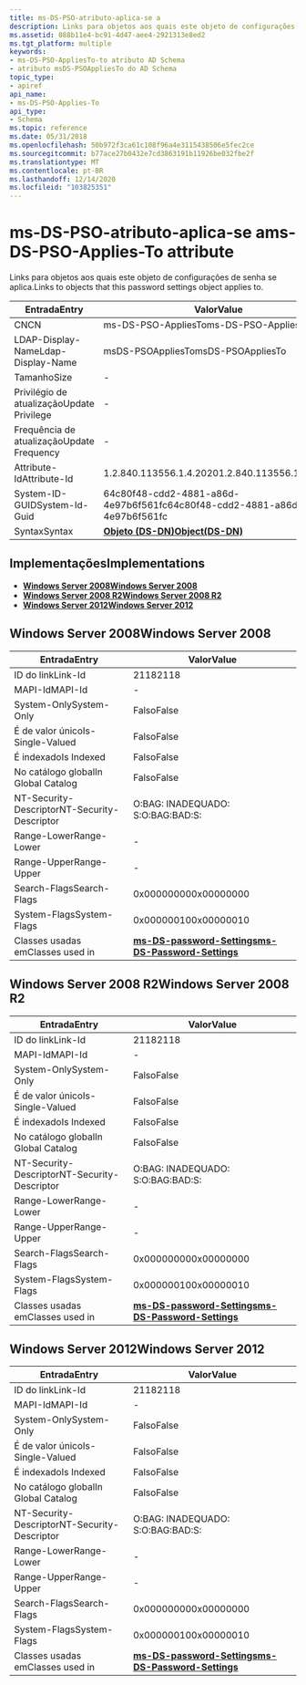 ```yaml
---
title: ms-DS-PSO-atributo-aplica-se a
description: Links para objetos aos quais este objeto de configurações de senha se aplica.
ms.assetid: 088b11e4-bc91-4d47-aee4-2921313e8ed2
ms.tgt_platform: multiple
keywords:
- ms-DS-PSO-AppliesTo-to atributo AD Schema
- atributo msDS-PSOAppliesTo do AD Schema
topic_type:
- apiref
api_name:
- ms-DS-PSO-Applies-To
api_type:
- Schema
ms.topic: reference
ms.date: 05/31/2018
ms.openlocfilehash: 50b972f3ca61c108f96a4e3115438506e5fec2ce
ms.sourcegitcommit: b77ace27b0432e7cd3863191b11926be032fbe2f
ms.translationtype: MT
ms.contentlocale: pt-BR
ms.lasthandoff: 12/14/2020
ms.locfileid: "103825351"
---
```

# <a name="ms-ds-pso-applies-to-attribute"></a><span data-ttu-id="98ab0-105">ms-DS-PSO-atributo-aplica-se a</span><span class="sxs-lookup"><span data-stu-id="98ab0-105">ms-DS-PSO-Applies-To attribute</span></span>

<span data-ttu-id="98ab0-106">Links para objetos aos quais este objeto de configurações de senha se aplica.</span><span class="sxs-lookup"><span data-stu-id="98ab0-106">Links to objects that this password settings object applies to.</span></span>



| <span data-ttu-id="98ab0-107">Entrada</span><span class="sxs-lookup"><span data-stu-id="98ab0-107">Entry</span></span> | <span data-ttu-id="98ab0-108">Valor</span><span class="sxs-lookup"><span data-stu-id="98ab0-108">Value</span></span> |
|-------------------|-----------------------------------------|
| <span data-ttu-id="98ab0-109">CN</span><span class="sxs-lookup"><span data-stu-id="98ab0-109">CN</span></span>                | <span data-ttu-id="98ab0-110">ms-DS-PSO-AppliesTo</span><span class="sxs-lookup"><span data-stu-id="98ab0-110">ms-DS-PSO-Applies-To</span></span>                    |
| <span data-ttu-id="98ab0-111">LDAP-Display-Name</span><span class="sxs-lookup"><span data-stu-id="98ab0-111">Ldap-Display-Name</span></span> | <span data-ttu-id="98ab0-112">msDS-PSOAppliesTo</span><span class="sxs-lookup"><span data-stu-id="98ab0-112">msDS-PSOAppliesTo</span></span>                       |
| <span data-ttu-id="98ab0-113">Tamanho</span><span class="sxs-lookup"><span data-stu-id="98ab0-113">Size</span></span>              | \-                                      |
| <span data-ttu-id="98ab0-114">Privilégio de atualização</span><span class="sxs-lookup"><span data-stu-id="98ab0-114">Update Privilege</span></span>  | \-                                      |
| <span data-ttu-id="98ab0-115">Frequência de atualização</span><span class="sxs-lookup"><span data-stu-id="98ab0-115">Update Frequency</span></span>  | \-                                      |
| <span data-ttu-id="98ab0-116">Attribute-Id</span><span class="sxs-lookup"><span data-stu-id="98ab0-116">Attribute-Id</span></span>      | <span data-ttu-id="98ab0-117">1.2.840.113556.1.4.2020</span><span class="sxs-lookup"><span data-stu-id="98ab0-117">1.2.840.113556.1.4.2020</span></span>                 |
| <span data-ttu-id="98ab0-118">System-ID-GUID</span><span class="sxs-lookup"><span data-stu-id="98ab0-118">System-Id-Guid</span></span>    | <span data-ttu-id="98ab0-119">64c80f48-cdd2-4881-a86d-4e97b6f561fc</span><span class="sxs-lookup"><span data-stu-id="98ab0-119">64c80f48-cdd2-4881-a86d-4e97b6f561fc</span></span>    |
| <span data-ttu-id="98ab0-120">Syntax</span><span class="sxs-lookup"><span data-stu-id="98ab0-120">Syntax</span></span>            | [<span data-ttu-id="98ab0-121">**Objeto (DS-DN)**</span><span class="sxs-lookup"><span data-stu-id="98ab0-121">**Object(DS-DN)**</span></span>](s-object-ds-dn.md) |



## <a name="implementations"></a><span data-ttu-id="98ab0-122">Implementações</span><span class="sxs-lookup"><span data-stu-id="98ab0-122">Implementations</span></span>

-   [<span data-ttu-id="98ab0-123">**Windows Server 2008**</span><span class="sxs-lookup"><span data-stu-id="98ab0-123">**Windows Server 2008**</span></span>](#windows-server-2008)
-   [<span data-ttu-id="98ab0-124">**Windows Server 2008 R2**</span><span class="sxs-lookup"><span data-stu-id="98ab0-124">**Windows Server 2008 R2**</span></span>](#windows-server-2008-r2)
-   [<span data-ttu-id="98ab0-125">**Windows Server 2012**</span><span class="sxs-lookup"><span data-stu-id="98ab0-125">**Windows Server 2012**</span></span>](#windows-server-2012)

## <a name="windows-server-2008"></a><span data-ttu-id="98ab0-126">Windows Server 2008</span><span class="sxs-lookup"><span data-stu-id="98ab0-126">Windows Server 2008</span></span>



| <span data-ttu-id="98ab0-127">Entrada</span><span class="sxs-lookup"><span data-stu-id="98ab0-127">Entry</span></span> | <span data-ttu-id="98ab0-128">Valor</span><span class="sxs-lookup"><span data-stu-id="98ab0-128">Value</span></span> |
|------------------------|-----------------------------------------------------------------------|
| <span data-ttu-id="98ab0-129">ID do link</span><span class="sxs-lookup"><span data-stu-id="98ab0-129">Link-Id</span></span>                | <span data-ttu-id="98ab0-130">2118</span><span class="sxs-lookup"><span data-stu-id="98ab0-130">2118</span></span>                                                                  |
| <span data-ttu-id="98ab0-131">MAPI-Id</span><span class="sxs-lookup"><span data-stu-id="98ab0-131">MAPI-Id</span></span>                | \-                                                                    |
| <span data-ttu-id="98ab0-132">System-Only</span><span class="sxs-lookup"><span data-stu-id="98ab0-132">System-Only</span></span>            | <span data-ttu-id="98ab0-133">Falso</span><span class="sxs-lookup"><span data-stu-id="98ab0-133">False</span></span>                                                                 |
| <span data-ttu-id="98ab0-134">É de valor único</span><span class="sxs-lookup"><span data-stu-id="98ab0-134">Is-Single-Valued</span></span>       | <span data-ttu-id="98ab0-135">Falso</span><span class="sxs-lookup"><span data-stu-id="98ab0-135">False</span></span>                                                                 |
| <span data-ttu-id="98ab0-136">É indexado</span><span class="sxs-lookup"><span data-stu-id="98ab0-136">Is Indexed</span></span>             | <span data-ttu-id="98ab0-137">Falso</span><span class="sxs-lookup"><span data-stu-id="98ab0-137">False</span></span>                                                                 |
| <span data-ttu-id="98ab0-138">No catálogo global</span><span class="sxs-lookup"><span data-stu-id="98ab0-138">In Global Catalog</span></span>      | <span data-ttu-id="98ab0-139">Falso</span><span class="sxs-lookup"><span data-stu-id="98ab0-139">False</span></span>                                                                 |
| <span data-ttu-id="98ab0-140">NT-Security-Descriptor</span><span class="sxs-lookup"><span data-stu-id="98ab0-140">NT-Security-Descriptor</span></span> | <span data-ttu-id="98ab0-141">O:BAG: INADEQUADO: S:</span><span class="sxs-lookup"><span data-stu-id="98ab0-141">O:BAG:BAD:S:</span></span>                                                          |
| <span data-ttu-id="98ab0-142">Range-Lower</span><span class="sxs-lookup"><span data-stu-id="98ab0-142">Range-Lower</span></span>            | \-                                                                    |
| <span data-ttu-id="98ab0-143">Range-Upper</span><span class="sxs-lookup"><span data-stu-id="98ab0-143">Range-Upper</span></span>            | \-                                                                    |
| <span data-ttu-id="98ab0-144">Search-Flags</span><span class="sxs-lookup"><span data-stu-id="98ab0-144">Search-Flags</span></span>           | <span data-ttu-id="98ab0-145">0x00000000</span><span class="sxs-lookup"><span data-stu-id="98ab0-145">0x00000000</span></span>                                                            |
| <span data-ttu-id="98ab0-146">System-Flags</span><span class="sxs-lookup"><span data-stu-id="98ab0-146">System-Flags</span></span>           | <span data-ttu-id="98ab0-147">0x00000010</span><span class="sxs-lookup"><span data-stu-id="98ab0-147">0x00000010</span></span>                                                            |
| <span data-ttu-id="98ab0-148">Classes usadas em</span><span class="sxs-lookup"><span data-stu-id="98ab0-148">Classes used in</span></span>        | [<span data-ttu-id="98ab0-149">**ms-DS-password-Settings**</span><span class="sxs-lookup"><span data-stu-id="98ab0-149">**ms-DS-Password-Settings**</span></span>](c-msds-passwordsettings.md)<br/> |



## <a name="windows-server-2008-r2"></a><span data-ttu-id="98ab0-150">Windows Server 2008 R2</span><span class="sxs-lookup"><span data-stu-id="98ab0-150">Windows Server 2008 R2</span></span>



| <span data-ttu-id="98ab0-151">Entrada</span><span class="sxs-lookup"><span data-stu-id="98ab0-151">Entry</span></span> | <span data-ttu-id="98ab0-152">Valor</span><span class="sxs-lookup"><span data-stu-id="98ab0-152">Value</span></span> |
|------------------------|-----------------------------------------------------------------------|
| <span data-ttu-id="98ab0-153">ID do link</span><span class="sxs-lookup"><span data-stu-id="98ab0-153">Link-Id</span></span>                | <span data-ttu-id="98ab0-154">2118</span><span class="sxs-lookup"><span data-stu-id="98ab0-154">2118</span></span>                                                                  |
| <span data-ttu-id="98ab0-155">MAPI-Id</span><span class="sxs-lookup"><span data-stu-id="98ab0-155">MAPI-Id</span></span>                | \-                                                                    |
| <span data-ttu-id="98ab0-156">System-Only</span><span class="sxs-lookup"><span data-stu-id="98ab0-156">System-Only</span></span>            | <span data-ttu-id="98ab0-157">Falso</span><span class="sxs-lookup"><span data-stu-id="98ab0-157">False</span></span>                                                                 |
| <span data-ttu-id="98ab0-158">É de valor único</span><span class="sxs-lookup"><span data-stu-id="98ab0-158">Is-Single-Valued</span></span>       | <span data-ttu-id="98ab0-159">Falso</span><span class="sxs-lookup"><span data-stu-id="98ab0-159">False</span></span>                                                                 |
| <span data-ttu-id="98ab0-160">É indexado</span><span class="sxs-lookup"><span data-stu-id="98ab0-160">Is Indexed</span></span>             | <span data-ttu-id="98ab0-161">Falso</span><span class="sxs-lookup"><span data-stu-id="98ab0-161">False</span></span>                                                                 |
| <span data-ttu-id="98ab0-162">No catálogo global</span><span class="sxs-lookup"><span data-stu-id="98ab0-162">In Global Catalog</span></span>      | <span data-ttu-id="98ab0-163">Falso</span><span class="sxs-lookup"><span data-stu-id="98ab0-163">False</span></span>                                                                 |
| <span data-ttu-id="98ab0-164">NT-Security-Descriptor</span><span class="sxs-lookup"><span data-stu-id="98ab0-164">NT-Security-Descriptor</span></span> | <span data-ttu-id="98ab0-165">O:BAG: INADEQUADO: S:</span><span class="sxs-lookup"><span data-stu-id="98ab0-165">O:BAG:BAD:S:</span></span>                                                          |
| <span data-ttu-id="98ab0-166">Range-Lower</span><span class="sxs-lookup"><span data-stu-id="98ab0-166">Range-Lower</span></span>            | \-                                                                    |
| <span data-ttu-id="98ab0-167">Range-Upper</span><span class="sxs-lookup"><span data-stu-id="98ab0-167">Range-Upper</span></span>            | \-                                                                    |
| <span data-ttu-id="98ab0-168">Search-Flags</span><span class="sxs-lookup"><span data-stu-id="98ab0-168">Search-Flags</span></span>           | <span data-ttu-id="98ab0-169">0x00000000</span><span class="sxs-lookup"><span data-stu-id="98ab0-169">0x00000000</span></span>                                                            |
| <span data-ttu-id="98ab0-170">System-Flags</span><span class="sxs-lookup"><span data-stu-id="98ab0-170">System-Flags</span></span>           | <span data-ttu-id="98ab0-171">0x00000010</span><span class="sxs-lookup"><span data-stu-id="98ab0-171">0x00000010</span></span>                                                            |
| <span data-ttu-id="98ab0-172">Classes usadas em</span><span class="sxs-lookup"><span data-stu-id="98ab0-172">Classes used in</span></span>        | [<span data-ttu-id="98ab0-173">**ms-DS-password-Settings**</span><span class="sxs-lookup"><span data-stu-id="98ab0-173">**ms-DS-Password-Settings**</span></span>](c-msds-passwordsettings.md)<br/> |



## <a name="windows-server-2012"></a><span data-ttu-id="98ab0-174">Windows Server 2012</span><span class="sxs-lookup"><span data-stu-id="98ab0-174">Windows Server 2012</span></span>



| <span data-ttu-id="98ab0-175">Entrada</span><span class="sxs-lookup"><span data-stu-id="98ab0-175">Entry</span></span> | <span data-ttu-id="98ab0-176">Valor</span><span class="sxs-lookup"><span data-stu-id="98ab0-176">Value</span></span> |
|------------------------|-----------------------------------------------------------------------|
| <span data-ttu-id="98ab0-177">ID do link</span><span class="sxs-lookup"><span data-stu-id="98ab0-177">Link-Id</span></span>                | <span data-ttu-id="98ab0-178">2118</span><span class="sxs-lookup"><span data-stu-id="98ab0-178">2118</span></span>                                                                  |
| <span data-ttu-id="98ab0-179">MAPI-Id</span><span class="sxs-lookup"><span data-stu-id="98ab0-179">MAPI-Id</span></span>                | \-                                                                    |
| <span data-ttu-id="98ab0-180">System-Only</span><span class="sxs-lookup"><span data-stu-id="98ab0-180">System-Only</span></span>            | <span data-ttu-id="98ab0-181">Falso</span><span class="sxs-lookup"><span data-stu-id="98ab0-181">False</span></span>                                                                 |
| <span data-ttu-id="98ab0-182">É de valor único</span><span class="sxs-lookup"><span data-stu-id="98ab0-182">Is-Single-Valued</span></span>       | <span data-ttu-id="98ab0-183">Falso</span><span class="sxs-lookup"><span data-stu-id="98ab0-183">False</span></span>                                                                 |
| <span data-ttu-id="98ab0-184">É indexado</span><span class="sxs-lookup"><span data-stu-id="98ab0-184">Is Indexed</span></span>             | <span data-ttu-id="98ab0-185">Falso</span><span class="sxs-lookup"><span data-stu-id="98ab0-185">False</span></span>                                                                 |
| <span data-ttu-id="98ab0-186">No catálogo global</span><span class="sxs-lookup"><span data-stu-id="98ab0-186">In Global Catalog</span></span>      | <span data-ttu-id="98ab0-187">Falso</span><span class="sxs-lookup"><span data-stu-id="98ab0-187">False</span></span>                                                                 |
| <span data-ttu-id="98ab0-188">NT-Security-Descriptor</span><span class="sxs-lookup"><span data-stu-id="98ab0-188">NT-Security-Descriptor</span></span> | <span data-ttu-id="98ab0-189">O:BAG: INADEQUADO: S:</span><span class="sxs-lookup"><span data-stu-id="98ab0-189">O:BAG:BAD:S:</span></span>                                                          |
| <span data-ttu-id="98ab0-190">Range-Lower</span><span class="sxs-lookup"><span data-stu-id="98ab0-190">Range-Lower</span></span>            | \-                                                                    |
| <span data-ttu-id="98ab0-191">Range-Upper</span><span class="sxs-lookup"><span data-stu-id="98ab0-191">Range-Upper</span></span>            | \-                                                                    |
| <span data-ttu-id="98ab0-192">Search-Flags</span><span class="sxs-lookup"><span data-stu-id="98ab0-192">Search-Flags</span></span>           | <span data-ttu-id="98ab0-193">0x00000000</span><span class="sxs-lookup"><span data-stu-id="98ab0-193">0x00000000</span></span>                                                            |
| <span data-ttu-id="98ab0-194">System-Flags</span><span class="sxs-lookup"><span data-stu-id="98ab0-194">System-Flags</span></span>           | <span data-ttu-id="98ab0-195">0x00000010</span><span class="sxs-lookup"><span data-stu-id="98ab0-195">0x00000010</span></span>                                                            |
| <span data-ttu-id="98ab0-196">Classes usadas em</span><span class="sxs-lookup"><span data-stu-id="98ab0-196">Classes used in</span></span>        | [<span data-ttu-id="98ab0-197">**ms-DS-password-Settings**</span><span class="sxs-lookup"><span data-stu-id="98ab0-197">**ms-DS-Password-Settings**</span></span>](c-msds-passwordsettings.md)<br/> |



 

 





